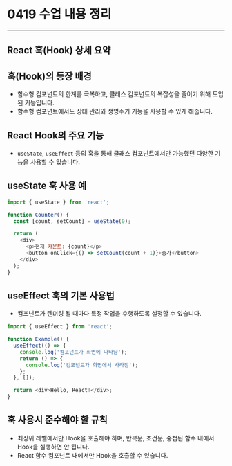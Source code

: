 # 0419 수업 내용 정리

---

## React 훅(Hook) 상세 요약

## 훅(Hook)의 등장 배경
- 함수형 컴포넌트의 한계를 극복하고, 클래스 컴포넌트의 복잡성을 줄이기 위해 도입된 기능입니다.
- 함수형 컴포넌트에서도 상태 관리와 생명주기 기능을 사용할 수 있게 해줍니다.

## React Hook의 주요 기능
- `useState`, `useEffect` 등의 훅을 통해 클래스 컴포넌트에서만 가능했던 다양한 기능을 사용할 수 있습니다.

## useState 훅 사용 예
```javascript
import { useState } from 'react';

function Counter() {
  const [count, setCount] = useState(0);

  return (
    <div>
      <p>현재 카운트: {count}</p>
      <button onClick={() => setCount(count + 1)}>증가</button>
    </div>
  );
}
```

## useEffect 훅의 기본 사용법
- 컴포넌트가 렌더링 될 때마다 특정 작업을 수행하도록 설정할 수 있습니다.
```javascript
import { useEffect } from 'react';

function Example() {
  useEffect(() => {
    console.log('컴포넌트가 화면에 나타남');
    return () => {
      console.log('컴포넌트가 화면에서 사라짐');
    };
  }, []);

  return <div>Hello, React!</div>;
}
```

## 훅 사용시 준수해야 할 규칙
- 최상위 레벨에서만 Hook을 호출해야 하며, 반복문, 조건문, 중첩된 함수 내에서 Hook을 실행하면 안 됩니다.
- React 함수 컴포넌트 내에서만 Hook을 호출할 수 있습니다.
